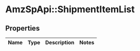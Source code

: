 # AmzSpApi::ShipmentItemList

## Properties
Name | Type | Description | Notes
------------ | ------------- | ------------- | -------------

